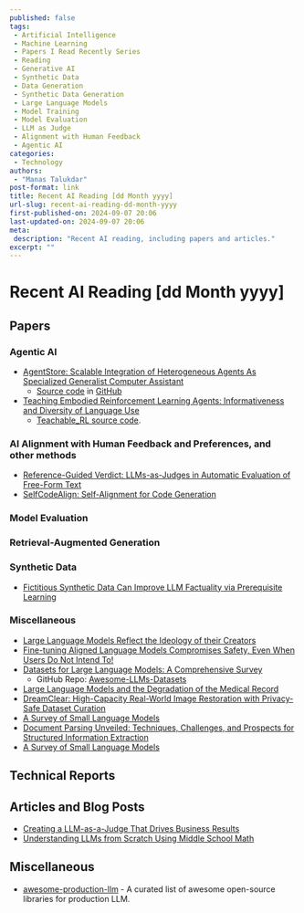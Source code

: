 ```yaml
---
published: false
tags:
 - Artificial Intelligence
 - Machine Learning
 - Papers I Read Recently Series
 - Reading
 - Generative AI
 - Synthetic Data
 - Data Generation
 - Synthetic Data Generation
 - Large Language Models
 - Model Training
 - Model Evaluation
 - LLM as Judge
 - Alignment with Human Feedback
 - Agentic AI
categories:
 - Technology
authors:
 - "Manas Talukdar"
post-format: link
title: Recent AI Reading [dd Month yyyy]
url-slug: recent-ai-reading-dd-month-yyyy
first-published-on: 2024-09-07 20:06
last-updated-on: 2024-09-07 20:06
meta:
 description: "Recent AI reading, including papers and articles."
excerpt: ""
---
```


# Recent AI Reading [dd Month yyyy]

## Papers

### Agentic AI

- [AgentStore: Scalable Integration of Heterogeneous Agents As Specialized Generalist Computer Assistant](https://arxiv.org/abs/2410.18603)
  - [Source code](https://chengyou-jia.github.io/AgentStore-Home/) in [GitHub](https://github.com/chengyou-jia/AgentStore)
- [Teaching Embodied Reinforcement Learning Agents: Informativeness and Diversity of Language Use](https://arxiv.org/abs/2410.24218)
  - [Teachable_RL source code](https://github.com/sled-group/Teachable_RL).

### AI Alignment with Human Feedback and Preferences, and other methods

- [Reference-Guided Verdict: LLMs-as-Judges in Automatic Evaluation of Free-Form Text](https://arxiv.org/abs/2408.09235)
- [SelfCodeAlign: Self-Alignment for Code Generation](https://arxiv.org/abs/2410.24198)

### Model Evaluation

### Retrieval-Augmented Generation

### Synthetic Data

- [Fictitious Synthetic Data Can Improve LLM Factuality via Prerequisite Learning](https://arxiv.org/abs/2410.19290)

### Miscellaneous

- [Large Language Models Reflect the Ideology of their Creators](https://arxiv.org/abs/2410.18417)
- [Fine-tuning Aligned Language Models Compromises Safety, Even When Users Do Not Intend To!](https://arxiv.org/abs/2310.03693)
- [Datasets for Large Language Models: A Comprehensive Survey](https://arxiv.org/abs/2402.18041v1)
  - GitHub Repo: [Awesome-LLMs-Datasets](https://github.com/lmmlzn/Awesome-LLMs-Datasets)
- [Large Language Models and the Degradation of the Medical Record](https://www.nejm.org/doi/full/10.1056/NEJMp2405999)
- [DreamClear: High-Capacity Real-World Image Restoration with Privacy-Safe Dataset Curation](https://arxiv.org/abs/2410.18666)
- [A Survey of Small Language Models](https://arxiv.org/abs/2410.20011)
- [Document Parsing Unveiled: Techniques, Challenges, and Prospects for Structured Information Extraction](https://arxiv.org/abs/2410.21169)
- [A Survey of Small Language Models](https://arxiv.org/abs/2410.20011)

## Technical Reports

## Articles and Blog Posts

- [Creating a LLM-as-a-Judge That Drives Business Results](https://hamel.dev/blog/posts/llm-judge/)
- [Understanding LLMs from Scratch Using Middle School Math](https://towardsdatascience.com/understanding-llms-from-scratch-using-middle-school-math-e602d27ec876)

## Miscellaneous

- [awesome-production-llm](https://github.com/jihoo-kim/awesome-production-llm) - A curated list of awesome open-source libraries for production LLM.
